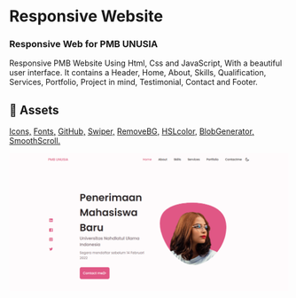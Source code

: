 # Responsive Website

<!-- ## [Watch it on youtube](https://youtu.be/27JtRAI3QO8) -->

### Responsive Web for PMB UNUSIA

Responsive PMB Website Using Html, Css and JavaScript, With a beautiful user interface. It contains a Header, Home, About, Skills, Qualification, Services, Portfolio, Project in mind, Testimonial, Contact and Footer.

## 📁 Assets

[Icons,](https://iconscout.com/unicons)
[Fonts,](https://fonts.google.com/)
[GitHub,](https://github.com/bedimcode)
[Swiper,](https://swiperjs.com/)
[RemoveBG,](https://www.remove.bg/)
[HSLcolor,](https://www.w3schools.com/colors/colors_hsl.asp)
[BlobGenerator,](https://www.blobmaker.app/)
[SmoothScroll.](https://scrollrevealjs.org/guide/hello-world.html)

<!-- Don't forget to join the channel for more videos like this. [Bedimcode](https://www.youtube.com/c/Bedimcode) -->

![Preview](/prev.png)
